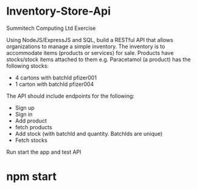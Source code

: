 # Inventory-Store-Api

Summitech Computing Ltd Exercise

Using NodeJS/ExpressJS and SQL, build a RESTful API that allows organizations to
manage a simple inventory. The inventory is to accommodate items (products or
services) for sale.
Products have stocks/stock items attached to them e.g. Paracetamol (a product)
has the following stocks:

- 4 cartons with batchId pfizer001
- 1 carton with batchId pfizer004

The API should include endpoints for the following:

- Sign up
- Sign in
- Add product
- fetch products
- Add stock (with batchId and quantity. BatchIds are unique)
- Fetch stocks

Run start the app and test API
# npm start
